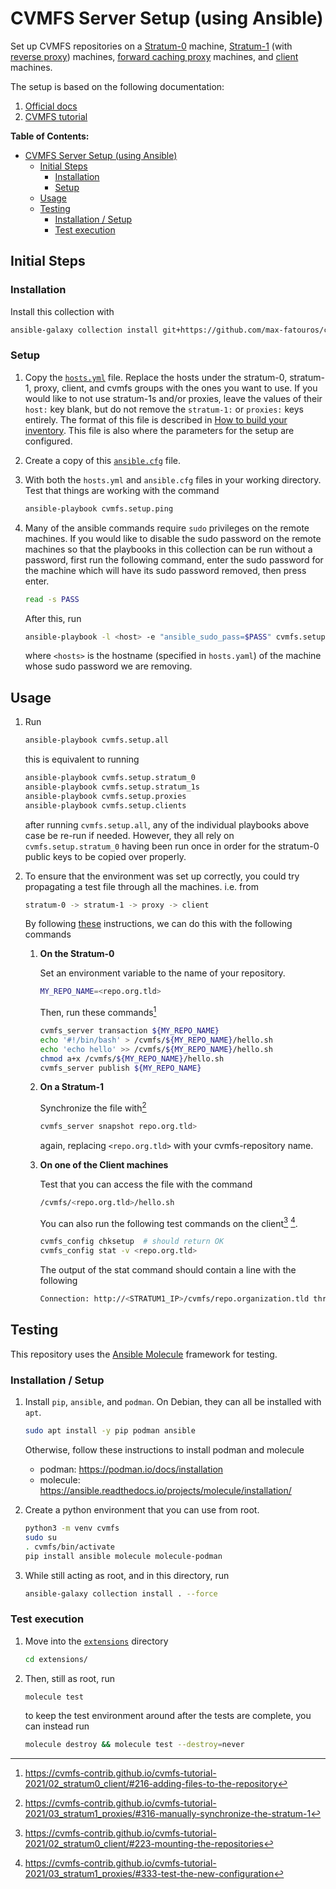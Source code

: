 # CVMFS Server Setup (using Ansible)

Set up CVMFS repositories on a [Stratum-0](https://cvmfs.readthedocs.io/en/stable/cpt-repo.html#) machine, [Stratum-1](https://cvmfs.readthedocs.io/en/stable/cpt-replica.html) (with [reverse proxy](https://cvmfs-contrib.github.io/cvmfs-tutorial-2021/03_stratum1_proxies/#313-configuring-apache-and-squid-proxy)) machines, [forward caching proxy](https://cvmfs-contrib.github.io/cvmfs-tutorial-2021/03_stratum1_proxies/#32-setting-up-a-proxy) machines, and [client](https://cvmfs-contrib.github.io/cvmfs-tutorial-2021/02_stratum0_client/#22-setting-up-a-client) machines.

The setup is based on the following documentation:

1. [Official docs](https://cvmfs.readthedocs.io/en/stable/cpt-repo.html)
2. [CVMFS tutorial](https://cvmfs-contrib.github.io/cvmfs-tutorial-2021/)

<!-- markdown-toc start - Don't edit this section. Run M-x markdown-toc-refresh-toc -->
**Table of Contents:**

- [CVMFS Server Setup (using Ansible)](#cvmfs-server-setup-using-ansible)
  - [Initial Steps](#initial-steps)
    - [Installation](#installation)
    - [Setup](#setup)
  - [Usage](#usage)
  - [Testing](#testing)
    - [Installation / Setup](#installation--setup)
    - [Test execution](#test-execution)

<!-- markdown-toc end -->

## Initial Steps

### Installation

Install this collection with

```bash
ansible-galaxy collection install git+https://github.com/max-fatouros/cvmfs-ansible-setup.git
```

### Setup

1. Copy the [`hosts.yml`](hosts.yml) file.
Replace the hosts under the stratum-0, stratum-1, proxy, client, and cvmfs groups with the ones you want to use.
If you would like to not use stratum-1s and/or proxies, leave the values of their `host:` key blank, but do not remove the `stratum-1:` or `proxies:` keys entirely.
The format of this file is described in
[How to build your inventory](https://docs.ansible.com/ansible/latest/inventory_guide/intro_inventory.html).
This file is also where the parameters for the setup are configured.

2. Create a copy of this [`ansible.cfg`](ansible.cfg) file.

3. With both the `hosts.yml` and `ansible.cfg` files in your working directory.
Test that things are working with the command

    ```bash
    ansible-playbook cvmfs.setup.ping
    ```

4. Many of the ansible commands require `sudo` privileges on the remote machines.
    If you would like to disable the sudo password on the remote machines so that the playbooks in this collection can be run without a password, first run the following command, enter the sudo password for the machine which will have its sudo password removed, then press enter.

    ```bash
    read -s PASS
    ```

    After this, run

    ```bash
    ansible-playbook -l <host> -e "ansible_sudo_pass=$PASS" cvmfs.setup.remove_sudo-pass
    ```

    where `<hosts>` is the hostname (specified in `hosts.yaml`) of the machine whose sudo password we are removing.

## Usage

1. Run

    ```bash
    ansible-playbook cvmfs.setup.all
    ```

    this is equivalent to running

    ```bash
    ansible-playbook cvmfs.setup.stratum_0
    ansible-playbook cvmfs.setup.stratum_1s
    ansible-playbook cvmfs.setup.proxies
    ansible-playbook cvmfs.setup.clients
    ```

    after running `cvmfs.setup.all`, any of the individual playbooks above case be re-run if needed. However, they all rely on `cvmfs.setup.stratum_0` having been run once in order for the stratum-0 public keys to be copied over properly.

2. To ensure that the environment was set up correctly, you could try propagating a test file through all the machines. i.e. from

    ``` bash
    stratum-0 -> stratum-1 -> proxy -> client
    ```

    By following [these](https://cvmfs-contrib.github.io/cvmfs-tutorial-2021/02_stratum0_client/#216-adding-files-to-the-repository) instructions, we can do this with the following commands

    1. **On the Stratum-0**

        Set an environment variable to the name of your repository.

        ```bash
        MY_REPO_NAME=<repo.org.tld>
        ```

        Then, run these commands[^1]

        ```bash
        cvmfs_server transaction ${MY_REPO_NAME}
        echo '#!/bin/bash' > /cvmfs/${MY_REPO_NAME}/hello.sh
        echo 'echo hello' >> /cvmfs/${MY_REPO_NAME}/hello.sh
        chmod a+x /cvmfs/${MY_REPO_NAME}/hello.sh
        cvmfs_server publish ${MY_REPO_NAME}
        ```

    2. **On a Stratum-1**

       Synchronize the file with[^2]

       ```bash
       cvmfs_server snapshot repo.org.tld>
       ```

        again, replacing `<repo.org.tld>` with your cvmfs-repository name.

    3. **On one of the Client machines**

        Test that you can access the file with the command

        ```bash
        /cvmfs/<repo.org.tld>/hello.sh
        ```

        You can also run the following test commands on the client[^3] [^4].

        ```bash
        cvmfs_config chksetup  # should return OK
        cvmfs_config stat -v <repo.org.tld>
        ```

        The output of the stat command should contain a line with the following

        ```bash
        Connection: http://<STRATUM1_IP>/cvmfs/repo.organization.tld through proxy http://<PROXY_IP>:3128 (online)
        ```

## Testing

This repository uses the [Ansible Molecule](https://ansible.readthedocs.io/projects/molecule/) framework for testing.

### Installation / Setup

<!-- With [`podman`](https://podman.io/) already installed, I was able to perform the tests after running -->

1. Install `pip`, `ansible`, and `podman`. On Debian, they can all be installed with `apt`.

    ``` bash
    sudo apt install -y pip podman ansible
    ```

    Otherwise, follow these instructions to install podman and molecule
    - podman: <https://podman.io/docs/installation>
    - molecule: <https://ansible.readthedocs.io/projects/molecule/installation/>

2. Create a python environment that you can use from root.

    ``` bash
    python3 -m venv cvmfs
    sudo su
    . cvmfs/bin/activate
    pip install ansible molecule molecule-podman
    ```

3. While still acting as root, and in this directory, run

    ``` bash
    ansible-galaxy collection install . --force
    ```

### Test execution

1. Move into the [`extensions`](extensions/) directory

    ``` bash
    cd extensions/
    ```

2. Then, still as root, run

    ``` bash
    molecule test
    ```

    to keep the test environment around after the tests are complete, you can instead run

    ```bash
    molecule destroy && molecule test --destroy=never
    ```

[^1]: <https://cvmfs-contrib.github.io/cvmfs-tutorial-2021/02_stratum0_client/#216-adding-files-to-the-repository>

[^2]: <https://cvmfs-contrib.github.io/cvmfs-tutorial-2021/03_stratum1_proxies/#316-manually-synchronize-the-stratum-1>

[^3]: <https://cvmfs-contrib.github.io/cvmfs-tutorial-2021/02_stratum0_client/#223-mounting-the-repositories>

[^4]: <https://cvmfs-contrib.github.io/cvmfs-tutorial-2021/03_stratum1_proxies/#333-test-the-new-configuration>
